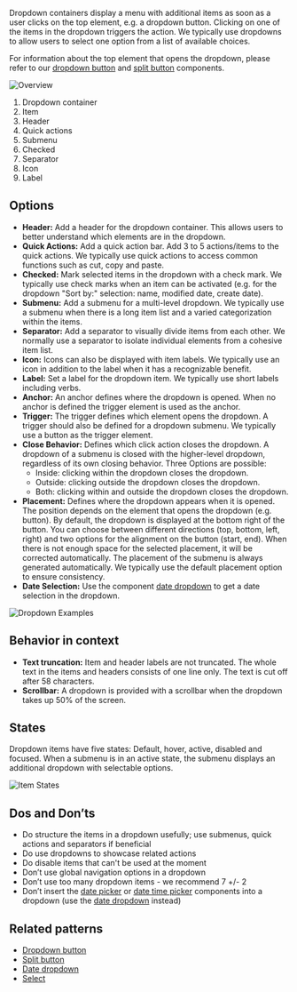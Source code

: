 Dropdown containers display a menu with additional items as soon as a user clicks on the top element, e.g. a dropdown button. Clicking on one of the items in the dropdown triggers the action. We typically use dropdowns to allow users to select one option from a list of available choices.

For information about the top element that opens the dropdown, please refer to our [dropdown button](dropdown-button.md) and [split button](split-button.md) components.

![Overview](https://www.figma.com/file/wEptRgAezDU1z80Cn3eZ0o/iX-Pattern-Illustrations?type=design&node-id=2353-2278&mode=design&t=OVHeXvLZYLkP2CzN-4)

1. Dropdown container
2. Item
3. Header
4. Quick actions
5. Submenu
6. Checked
7. Separator
8. Icon
9. Label

## Options

- **Header:** Add a header for the dropdown container. This allows users to better understand which elements are in the dropdown.
- **Quick Actions:** Add a quick action bar. Add 3 to 5 actions/items to the quick actions. We typically use quick actions to access common functions such as cut, copy and paste.
- **Checked:** Mark selected items in the dropdown with a check mark. We typically use check marks when an item can be activated (e.g. for the dropdown "Sort by:" selection: name, modified date, create date).
- **Submenu:** Add a submenu for a multi-level dropdown. We typically use a submenu when there is a long item list and a varied categorization within the items.
- **Separator:** Add a separator to visually divide items from each other. We normally use a separator to isolate individual elements from a cohesive item list.
- **Icon:** Icons can also be displayed with item labels. We typically use an icon in addition to the label when it has a recognizable benefit.
- **Label:** Set a label for the dropdown item. We typically use short labels including verbs.
- **Anchor:** An anchor defines where the dropdown is opened. When no anchor is defined the trigger element is used as the anchor.
- **Trigger:** The trigger defines which element opens the dropdown. A trigger should also be defined for a dropdown submenu. We typically use a button as the trigger element.
- **Close Behavior:** Defines which click action closes the dropdown. A dropdown of a submenu is closed with the higher-level dropdown, regardless of its own closing behavior.
Three Options are possible: 
    - Inside: clicking within the dropdown closes the dropdown.
    - Outside: clicking outside the dropdown closes the dropdown.
    - Both: clicking within and outside the dropdown closes the dropdown.
- **Placement:** Defines where the dropdown appears when it is opened. The position depends on the element that opens the dropdown (e.g. button). By default, the dropdown is displayed at the bottom right of the button. 
You can choose between different directions (top, bottom, left, right) and two options for the alignment on the button (start, end). When there is not enough space for the selected placement, it will be corrected automatically. The placement of the submenu is always generated automatically. We typically use the default placement option to ensure consistency. 
- **Date Selection:** Use the component [date dropdown](date-dropdown.md) to get a date selection in the dropdown.

![Dropdown Examples](https://www.figma.com/file/wEptRgAezDU1z80Cn3eZ0o/iX-Pattern-Illustrations?type=design&node-id=2372-2696&mode=design&t=OVHeXvLZYLkP2CzN-4)

## Behavior in context
- **Text truncation:**  Item and header labels are not truncated. The whole text in the items and headers consists of one line only. The text is cut off after 58 characters.
- **Scrollbar:** A dropdown is provided with a scrollbar when the dropdown takes up 50% of the screen.

## States
Dropdown items have five states: Default, hover, active, disabled and focused. When a submenu is in an active state, the submenu displays an additional dropdown with selectable options.

![Item States](https://www.figma.com/file/wEptRgAezDU1z80Cn3eZ0o/iX-Pattern-Illustrations?type=design&node-id=2343-42235&mode=design&t=OVHeXvLZYLkP2CzN-4)

## Dos and Don’ts
- Do structure the items in a dropdown usefully; use submenus, quick actions and separators if beneficial
- Do use dropdowns to showcase related actions
- Do disable items that can't be used at the moment
- Don’t use global navigation options in a dropdown
- Don’t use too many dropdown items - we recommend 7 +/- 2
- Don’t insert the [date picker](date-picker.md) or [date time picker](date-time-picker.md) components into a dropdown (use the [date dropdown](date-dropdown.md) instead)

## Related patterns
- [Dropdown button](dropdown-button.md)
- [Split button](split-button.md) 
- [Date dropdown](date-dropdown.md) 
- [Select](select.md)